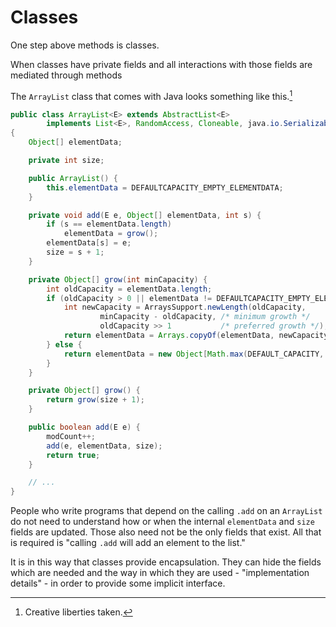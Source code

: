 # Classes

One step above methods is classes.

When classes have private fields and all interactions with those fields
are mediated through methods

The `ArrayList` class that comes with Java looks something like this.[^liberties]

```java
public class ArrayList<E> extends AbstractList<E>
        implements List<E>, RandomAccess, Cloneable, java.io.Serializable
{
    Object[] elementData;

    private int size;

    public ArrayList() {
        this.elementData = DEFAULTCAPACITY_EMPTY_ELEMENTDATA;
    }

    private void add(E e, Object[] elementData, int s) {
        if (s == elementData.length)
            elementData = grow();
        elementData[s] = e;
        size = s + 1;
    }

    private Object[] grow(int minCapacity) {
        int oldCapacity = elementData.length;
        if (oldCapacity > 0 || elementData != DEFAULTCAPACITY_EMPTY_ELEMENTDATA) {
            int newCapacity = ArraysSupport.newLength(oldCapacity,
                    minCapacity - oldCapacity, /* minimum growth */
                    oldCapacity >> 1           /* preferred growth */);
            return elementData = Arrays.copyOf(elementData, newCapacity);
        } else {
            return elementData = new Object[Math.max(DEFAULT_CAPACITY, minCapacity)];
        }
    }

    private Object[] grow() {
        return grow(size + 1);
    }

    public boolean add(E e) {
        modCount++;
        add(e, elementData, size);
        return true;
    }

    // ...
}
```

People who write programs that depend on the calling `.add` on an `ArrayList` do not need
to understand how or when the internal `elementData` and `size` fields are updated. Those also
need not be the only fields that exist. All that is required is "calling `.add` will add an element to the list."

It is in this way that classes provide encapsulation. They can hide the fields which
are needed and the way in which they are used - "implementation details" - in order
to provide some implicit interface.


[^liberties]: Creative liberties taken.